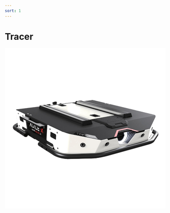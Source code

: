 ```yaml
---
sort: 1
---
```



# Tracer


<center>
<img src="/assets/images/Tracer.png" width="600px"/>
</center>

